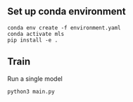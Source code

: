 
## Set up conda environment
```
conda env create -f environment.yaml
conda activate mls
pip install -e .
```

## Train
Run a single model
```
python3 main.py
```

